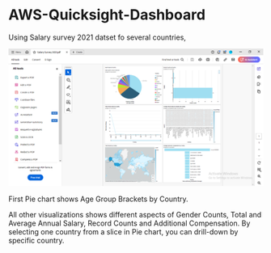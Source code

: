 # AWS-Quicksight-Dashboard

Using Salary survey 2021 datset fo several countries, 

<img src="assets/Dashboard_Preview.png" alt=""/>

First Pie chart shows Age Group Brackets by Country.

All other visualizations shows different aspects of Gender Counts, Total and Average Annual Salary, Record Counts and Additional Compensation. By selecting one country from a slice in Pie chart, you can drill-down by specific country.


